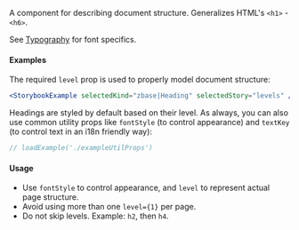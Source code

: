 A component for describing document structure. Generalizes HTML's `<h1>` - `<h6>`.

See [Typography](#!/Typography) for font specifics.

#### Examples

The required `level` prop is used to properly model document structure:

```jsx noeditor
<StorybookExample selectedKind="zbase|Heading" selectedStory="levels" />
```

Headings are styled by default based on their level. As always, you can also use common utility props like `fontStyle` (to control appearance) and `textKey` (to control text in an i18n friendly way):

```jsx
// loadExample('./exampleUtilProps')
```

#### Usage

- Use `fontStyle` to control appearance, and `level` to represent actual page structure.
- Avoid using more than one `level={1}` per page.
- Do not skip levels. Example: `h2`, then `h4`.
